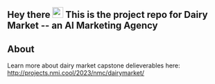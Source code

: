 
## Hey there <img src="https://media.giphy.com/media/hvRJCLFzcasrR4ia7z/giphy.gif" width="25px"> This is the project repo for Dairy Market -- an AI Marketing Agency


## About
Learn more about dairy market capstone delieverables here: http://projects.nmi.cool/2023/nmc/dairymarket/


